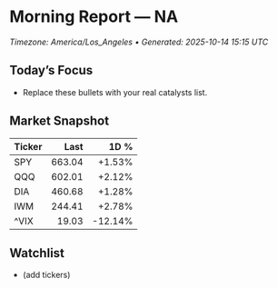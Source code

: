 # Morning Report — NA
_Timezone: America/Los_Angeles • Generated: 2025-10-14 15:15 UTC_

## Today’s Focus
- Replace these bullets with your real catalysts list.

## Market Snapshot
| Ticker | Last | 1D % |
|---|---:|---:|
| SPY | 663.04 | +1.53% |
| QQQ | 602.01 | +2.12% |
| DIA | 460.68 | +1.28% |
| IWM | 244.41 | +2.78% |
| ^VIX | 19.03 | -12.14% |

## Watchlist
- (add tickers)
